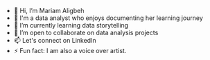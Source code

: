 - 👋 Hi, I’m Mariam Aligbeh
- 👀 I'm a data analyst who enjoys documenting her learning journey
- 🌱 I’m currently learning data storytelling
- 💞️ I’m open to collaborate on data analysis projects
- 📫 Let's connect on LinkedIn
- ⚡ Fun fact: I am also a voice over artist.

<!---
MariamAligbeh/MariamAligbeh is a ✨ special ✨ repository because its `README.md` (this file) appears on your GitHub profile.
You can click the Preview link to take a look at your changes.
--->
